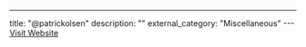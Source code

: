---
title: "@patrickolsen"
description: ""
external_category: "Miscellaneous"
---[Visit Website](https://twitter.com/patrickolsen)

